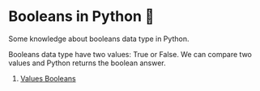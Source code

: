 # Booleans in Python :snake:
Some knowledge about booleans data type in Python.

Booleans data type have two values: True or False.
We can compare two values and Python returns the boolean answer.

1.  [Values Booleans](value-booleans.py)
